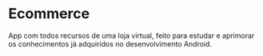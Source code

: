 # Ecommerce
App com todos recursos de uma loja virtual, feito para estudar e aprimorar os conhecimentos já adquiridos no desenvolvimento Android.
